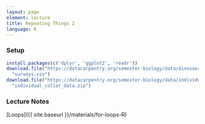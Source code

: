 ```yaml
---
layout: page
element: lecture
title: Repeating Things 2
language: R
---
```


### Setup

```r
install.packages(c('dplyr', 'ggplot2', 'readr'))
download.file("https://datacarpentry.org/semester-biology/data/dinosaur_lengths.csv",
  "surveys.csv")
download.file("https://datacarpentry.org/semester-biology/data/individual_collar_data.zip",
  "individual_collar_data.zip")
```

### Lecture Notes

[Loops]({{ site.baseurl }}/materials/for-loops-R)
